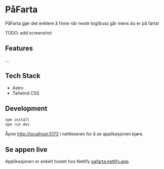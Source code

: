# PåFarta

PåFarta gjør det enklere å finne når neste tog/buss går mens du er på farta!

TODO: add screenshot

## Features

...

## Tech Stack
- Astro
- Tailwind CSS

## Development

```sh
npm install
npm run dev
```

Åpne [http://localhost:5173](http://localhost:5173) i nettleseren for å se applikasjonen kjøre.


## Se appen live

Applikasjonen er enkelt hostet hos Netlify [pafarta.netlify.app](https://pafarta.netlify.app).
